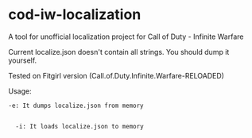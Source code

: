 # cod-iw-localization
A tool for unofficial localization project for Call of Duty - Infinite Warfare


Current localize.json doesn't contain all strings. You should dump it yourself.


Tested on Fitgirl version (Call.of.Duty.Infinite.Warfare-RELOADED)


Usage:


    -e: It dumps localize.json from memory
  
  
      -i: It loads localize.json to memory
